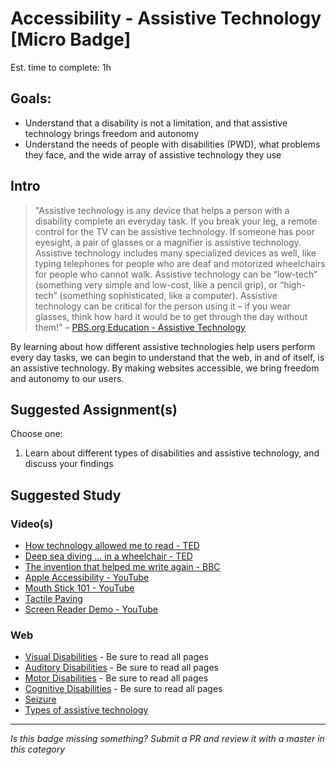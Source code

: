 Accessibility - Assistive Technology [Micro Badge]
===================================================

Est. time to complete: 1h

Goals:
------

- Understand that a disability is not a limitation, and that assistive technology brings freedom and autonomy
- Understand the needs of people with disabilities (PWD), what problems they face, and the wide array of assistive technology they use


Intro
-----

> "Assistive technology is any device that helps a person with a disability complete an everyday task. If you break your leg, a remote control for the TV can be assistive technology. If someone has poor eyesight, a pair of glasses or a magnifier is assistive technology. Assistive technology includes many specialized devices as well, like typing telephones for people who are deaf and motorized wheelchairs for people who cannot walk. Assistive technology can be “low-tech” (something very simple and low-cost, like a pencil grip), or “high-tech” (something sophisticated, like a computer). Assistive technology can be critical for the person using it – if you wear glasses, think how hard it would be to get through the day without them!" – [PBS.org Education - Assistive Technology](http://www.pbs.org/parents/education/learning-disabilities/strategies-for-learning-disabilities/assistive-technology/)

By learning about how different assistive technologies help users perform every day tasks, we can begin to understand that the web, in and of itself, is an assistive technology. By making websites accessible, we bring freedom and autonomy to our users.


Suggested Assignment(s)
---------------------

Choose one:

1) Learn about different types of disabilities and assistive technology, and discuss your findings


Suggested Study
---------------

### Video(s)
- [How technology allowed me to read - TED](https://www.ted.com/talks/ron_mccallum_how_technology_allowed_me_to_read)
- [Deep sea diving ... in a wheelchair - TED](https://www.ted.com/talks/sue_austin_deep_sea_diving_in_a_wheelchair)
- [The invention that helped me write again - BBC](http://www.bbc.com/news/av/magazine-38208814/the-invention-that-helped-me-write-again)
- [Apple Accessibility - YouTube](https://www.youtube.com/watch?v=XB4cjbYywqg)
- [Mouth Stick 101 - YouTube](https://www.youtube.com/watch?v=xmTWwyyLi3Y)
- [Tactile Paving](https://www.youtube.com/watch?v=cdPymLgfXSY)
- [Screen Reader Demo - YouTube](https://www.youtube.com/watch?v=dEbl5jvLKGQ)

### Web
- [Visual Disabilities](https://webaim.org/articles/visual/) - Be sure to read all pages
- [Auditory Disabilities](https://webaim.org/articles/auditory/) - Be sure to read all pages
- [Motor Disabilities](https://webaim.org/articles/motor/) - Be sure to read all pages
- [Cognitive Disabilities](https://webaim.org/articles/cognitive/) - Be sure to read all pages
- [Seizure](https://webaim.org/articles/seizure/)
- [Types of assistive technology](https://www.nichd.nih.gov/health/topics/rehabtech/conditioninfo/pages/device.aspx)


-----

  *Is this badge missing something? Submit a PR and review it with a master in this category*
